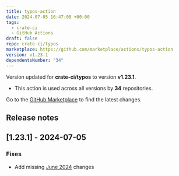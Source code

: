 ```yaml
---
title: typos-action
date: 2024-07-05 16:47:08 +00:00
tags:
  - crate-ci
  - GitHub Actions
draft: false
repo: crate-ci/typos
marketplace: https://github.com/marketplace/actions/typos-action
version: v1.23.1
dependentsNumber: "34"
---
```



Version updated for **crate-ci/typos** to version **v1.23.1**.
- This action is used across all versions by **34** repositories.

Go to the [GitHub Marketplace](https://github.com/marketplace/actions/typos-action) to find the latest changes.

## Release notes

## [1.23.1] - 2024-07-05

### Fixes

- Add missing [June 2024](https://github.com/crate-ci/typos/issues/1024) changes
